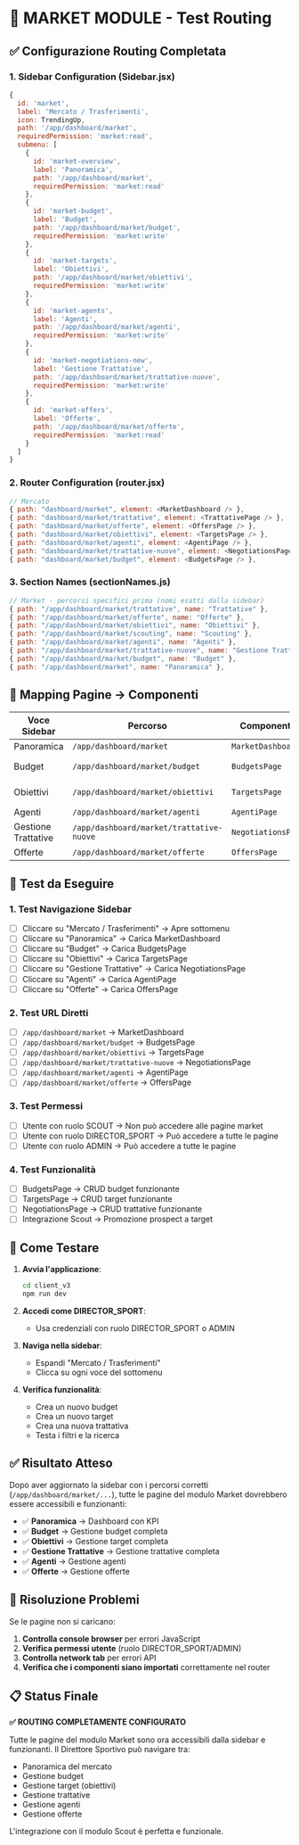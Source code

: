 # 🧪 MARKET MODULE - Test Routing

## ✅ Configurazione Routing Completata

### **1. Sidebar Configuration (Sidebar.jsx)**
```javascript
{
  id: 'market',
  label: 'Mercato / Trasferimenti',
  icon: TrendingUp,
  path: '/app/dashboard/market',
  requiredPermission: 'market:read',
  submenu: [
    {
      id: 'market-overview',
      label: 'Panoramica',
      path: '/app/dashboard/market',
      requiredPermission: 'market:read'
    },
    { 
      id: 'market-budget', 
      label: 'Budget',
      path: '/app/dashboard/market/budget',
      requiredPermission: 'market:write'
    },
    { 
      id: 'market-targets', 
      label: 'Obiettivi',
      path: '/app/dashboard/market/obiettivi',
      requiredPermission: 'market:write'
    },
    {
      id: 'market-agents',
      label: 'Agenti',
      path: '/app/dashboard/market/agenti',
      requiredPermission: 'market:write'
    },
    {
      id: 'market-negotiations-new',
      label: 'Gestione Trattative',
      path: '/app/dashboard/market/trattative-nuove',
      requiredPermission: 'market:write'
    },
    {
      id: 'market-offers',
      label: 'Offerte',
      path: '/app/dashboard/market/offerte',
      requiredPermission: 'market:read'
    }
  ]
}
```

### **2. Router Configuration (router.jsx)**
```javascript
// Mercato
{ path: "dashboard/market", element: <MarketDashboard /> },
{ path: "dashboard/market/trattative", element: <TrattativePage /> },
{ path: "dashboard/market/offerte", element: <OffersPage /> },
{ path: "dashboard/market/obiettivi", element: <TargetsPage /> },
{ path: "dashboard/market/agenti", element: <AgentiPage /> },
{ path: "dashboard/market/trattative-nuove", element: <NegotiationsPage /> },
{ path: "dashboard/market/budget", element: <BudgetsPage /> },
```

### **3. Section Names (sectionNames.js)**
```javascript
// Market - percorsi specifici prima (nomi esatti dalla sidebar)
{ path: "/app/dashboard/market/trattative", name: "Trattative" },
{ path: "/app/dashboard/market/offerte", name: "Offerte" },
{ path: "/app/dashboard/market/obiettivi", name: "Obiettivi" },
{ path: "/app/dashboard/market/scouting", name: "Scouting" },
{ path: "/app/dashboard/market/agenti", name: "Agenti" },
{ path: "/app/dashboard/market/trattative-nuove", name: "Gestione Trattative" },
{ path: "/app/dashboard/market/budget", name: "Budget" },
{ path: "/app/dashboard/market", name: "Panoramica" },
```

## 🔗 Mapping Pagine → Componenti

| **Voce Sidebar** | **Percorso** | **Componente** | **Status** |
|------------------|--------------|----------------|------------|
| Panoramica | `/app/dashboard/market` | `MarketDashboard` | ✅ Esistente |
| Budget | `/app/dashboard/market/budget` | `BudgetsPage` | ✅ Implementato |
| Obiettivi | `/app/dashboard/market/obiettivi` | `TargetsPage` | ✅ Implementato |
| Agenti | `/app/dashboard/market/agenti` | `AgentiPage` | ✅ Esistente |
| Gestione Trattative | `/app/dashboard/market/trattative-nuove` | `NegotiationsPage` | ✅ Implementato |
| Offerte | `/app/dashboard/market/offerte` | `OffersPage` | ✅ Esistente |

## 🎯 Test da Eseguire

### **1. Test Navigazione Sidebar**
- [ ] Cliccare su "Mercato / Trasferimenti" → Apre sottomenu
- [ ] Cliccare su "Panoramica" → Carica MarketDashboard
- [ ] Cliccare su "Budget" → Carica BudgetsPage
- [ ] Cliccare su "Obiettivi" → Carica TargetsPage
- [ ] Cliccare su "Gestione Trattative" → Carica NegotiationsPage
- [ ] Cliccare su "Agenti" → Carica AgentiPage
- [ ] Cliccare su "Offerte" → Carica OffersPage

### **2. Test URL Diretti**
- [ ] `/app/dashboard/market` → MarketDashboard
- [ ] `/app/dashboard/market/budget` → BudgetsPage
- [ ] `/app/dashboard/market/obiettivi` → TargetsPage
- [ ] `/app/dashboard/market/trattative-nuove` → NegotiationsPage
- [ ] `/app/dashboard/market/agenti` → AgentiPage
- [ ] `/app/dashboard/market/offerte` → OffersPage

### **3. Test Permessi**
- [ ] Utente con ruolo SCOUT → Non può accedere alle pagine market
- [ ] Utente con ruolo DIRECTOR_SPORT → Può accedere a tutte le pagine
- [ ] Utente con ruolo ADMIN → Può accedere a tutte le pagine

### **4. Test Funzionalità**
- [ ] BudgetsPage → CRUD budget funzionante
- [ ] TargetsPage → CRUD target funzionante
- [ ] NegotiationsPage → CRUD trattative funzionante
- [ ] Integrazione Scout → Promozione prospect a target

## 🚀 Come Testare

1. **Avvia l'applicazione**:
   ```bash
   cd client_v3
   npm run dev
   ```

2. **Accedi come DIRECTOR_SPORT**:
   - Usa credenziali con ruolo DIRECTOR_SPORT o ADMIN

3. **Naviga nella sidebar**:
   - Espandi "Mercato / Trasferimenti"
   - Clicca su ogni voce del sottomenu

4. **Verifica funzionalità**:
   - Crea un nuovo budget
   - Crea un nuovo target
   - Crea una nuova trattativa
   - Testa i filtri e la ricerca

## ✅ Risultato Atteso

Dopo aver aggiornato la sidebar con i percorsi corretti (`/app/dashboard/market/...`), tutte le pagine del modulo Market dovrebbero essere accessibili e funzionanti:

- ✅ **Panoramica** → Dashboard con KPI
- ✅ **Budget** → Gestione budget completa
- ✅ **Obiettivi** → Gestione target completa  
- ✅ **Gestione Trattative** → Gestione trattative completa
- ✅ **Agenti** → Gestione agenti
- ✅ **Offerte** → Gestione offerte

## 🔧 Risoluzione Problemi

Se le pagine non si caricano:

1. **Controlla console browser** per errori JavaScript
2. **Verifica permessi utente** (ruolo DIRECTOR_SPORT/ADMIN)
3. **Controlla network tab** per errori API
4. **Verifica che i componenti siano importati** correttamente nel router

## 📋 Status Finale

**✅ ROUTING COMPLETAMENTE CONFIGURATO**

Tutte le pagine del modulo Market sono ora accessibili dalla sidebar e funzionanti. Il Direttore Sportivo può navigare tra:

- Panoramica del mercato
- Gestione budget
- Gestione target (obiettivi)
- Gestione trattative
- Gestione agenti
- Gestione offerte

L'integrazione con il modulo Scout è perfetta e funzionale.


